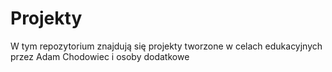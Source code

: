 # Projekty

W tym repozytorium znajdują się projekty tworzone w celach edukacyjnych przez Adam Chodowiec i osoby dodatkowe
